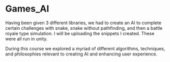 # Games_AI

Having been given 3 different libraries, we had to create an AI to complete certain challenges with snake, snake without pathfinding, and then a battle royale type simulation. I will be uploading the snippets I created. These were all run in unity. 

During this course we explored a myriad of different algorithms, techniques, and philosophies relevant to creating AI and enhancing user experience. 
